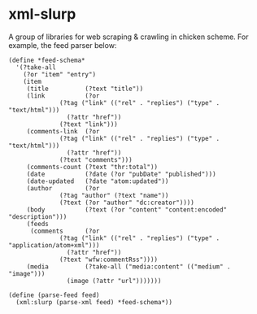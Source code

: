 xml-slurp
=========

A group of libraries for web scraping &amp; crawling in chicken scheme. For example, the feed parser below:


    (define *feed-schema*
      '(?take-all
        (?or "item" "entry")
        (item
         (title          (?text "title"))
         (link           (?or
    		      (?tag ("link" (("rel" . "replies") ("type" . "text/html")))
    			    (?attr "href"))
    		      (?text "link")))
         (comments-link  (?or
    		      (?tag ("link" (("rel" . "replies") ("type" . "text/html")))
    			    (?attr "href"))
    		      (?text "comments")))
         (comments-count (?text "thr:total"))
         (date           (?date (?or "pubDate" "published")))
         (date-updated   (?date "atom:updated"))
         (author         (?or
    		      (?tag "author" (?text "name"))
    		      (?text (?or "author" "dc:creator"))))
         (body           (?text (?or "content" "content:encoded" "description")))
         (feeds
          (comments      (?or
    		      (?tag ("link" (("rel" . "replies") ("type" . "application/atom+xml")))
    			    (?attr "href"))
    		      (?text "wfw:commentRss"))))
         (media          (?take-all ("media:content" (("medium" . "image")))
    				(image (?attr "url")))))))
    
    (define (parse-feed feed)
      (xml:slurp (parse-xml feed) *feed-schema*))
